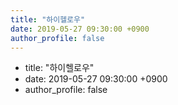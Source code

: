 ```yaml
---
title: "하이헬로우"
date: 2019-05-27 09:30:00 +0900
author_profile: false
---
```



* title: "하이헬로우"
* date: 2019-05-27 09:30:00 +0900
* author_profile: false
